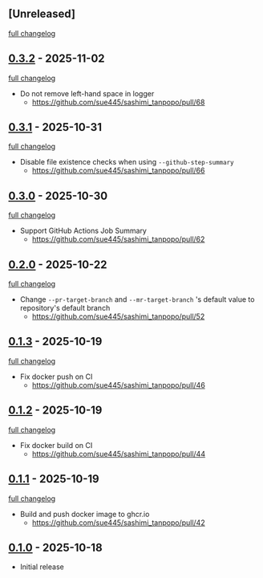 ## [Unreleased]
[full changelog](http://github.com/sue445/sashimi_tanpopo/compare/v0.3.2...main)

## [0.3.2](https://github.com/sue445/sashimi_tanpopo/releases/tag/v0.3.2) - 2025-11-02
[full changelog](http://github.com/sue445/sashimi_tanpopo/compare/v0.3.1...v0.3.2)

* Do not remove left-hand space in logger
  * https://github.com/sue445/sashimi_tanpopo/pull/68

## [0.3.1](https://github.com/sue445/sashimi_tanpopo/releases/tag/v0.3.1) - 2025-10-31
[full changelog](http://github.com/sue445/sashimi_tanpopo/compare/v0.3.0...v0.3.1)

* Disable file existence checks when using `--github-step-summary`
  * https://github.com/sue445/sashimi_tanpopo/pull/66

## [0.3.0](https://github.com/sue445/sashimi_tanpopo/releases/tag/v0.3.0) - 2025-10-30
[full changelog](http://github.com/sue445/sashimi_tanpopo/compare/v0.2.0...v0.3.0)

* Support GitHub Actions Job Summary
  * https://github.com/sue445/sashimi_tanpopo/pull/62

## [0.2.0](https://github.com/sue445/sashimi_tanpopo/releases/tag/v0.2.0) - 2025-10-22
[full changelog](http://github.com/sue445/sashimi_tanpopo/compare/v0.1.3...v0.2.0)

* Change `--pr-target-branch` and `--mr-target-branch` 's default value to repository's default branch
    * https://github.com/sue445/sashimi_tanpopo/pull/52

## [0.1.3](https://github.com/sue445/sashimi_tanpopo/releases/tag/v0.1.3) - 2025-10-19
[full changelog](http://github.com/sue445/sashimi_tanpopo/compare/v0.1.2...v0.1.3)

* Fix docker push on CI
  * https://github.com/sue445/sashimi_tanpopo/pull/46

## [0.1.2](https://github.com/sue445/sashimi_tanpopo/releases/tag/v0.1.2) - 2025-10-19
[full changelog](http://github.com/sue445/sashimi_tanpopo/compare/v0.1.1...v0.1.2)

* Fix docker build on CI
  * https://github.com/sue445/sashimi_tanpopo/pull/44

## [0.1.1](https://github.com/sue445/sashimi_tanpopo/releases/tag/v0.1.1) - 2025-10-19
[full changelog](http://github.com/sue445/sashimi_tanpopo/compare/v0.1.0...v0.1.1)

* Build and push docker image to ghcr.io
  * https://github.com/sue445/sashimi_tanpopo/pull/42

## [0.1.0](https://github.com/sue445/sashimi_tanpopo/releases/tag/v0.1.0) - 2025-10-18

* Initial release
